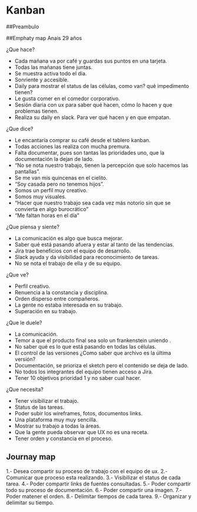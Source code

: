 # Kanban

##Preambulo


##Emphaty map
Anais 
29 años 

¿Que hace?
- Cada mañana va por café y guardas sus puntos en una  tarjeta.
- Todas las mañanas tiene juntas.
- Se muestra activa todo el dia.
- Sonriente y accesible.
- Daily para mostrar el status de las células, como van? qué impedimento tienen? 
- Le gusta comer en el comedor corporativo.
- Sesión diaria con ux para saber qué hacen, cómo lo hacen y que problemas tienen.
- Realiza su daily en slack. Para ver qué hacen y en que empatan.

¿Que dice?
- Le encantaría comprar su café desde el tablero kanban.
- Todas acciones las realiza con mucha premura.
- Falta documentar, pues son tantas las prioridades uno, que la documentación la dejan de lado.
- “No se nota nuestro trabajo, tienen la percepción que solo hacemos las pantallas”.
- Se me van mis quincenas en el cielito.
- “Soy casada pero no tenemos hijos”.
- Somos un perfil muy creativo.
- Somos muy visuales.
- “Hacer que nuestro trabajo sea cada vez más notorio sin que se convierta en algo burocrático”
- “Me faltan horas en el día”

¿Que piensa y siente?
- La comunicación es algo que busca mejorar.
- Saber qué está pasando afuera y estar al tanto de las tendencias.
- Jira trae beneficios con el equipo de desarrollo.
- Slack ayuda y da visibilidad para reconocimiento de tareas.
- No se nota el trabajo de ella y de su equipo.

¿Que ve?

- Perfil creativo.
- Renuencia a  la constancia y disciplina.
- Orden disperso entre compañeros.
- La gente no estaba interesada en su trabajo.
- Superación en su trabajo.

¿Que le duele?

- La comunicación.
- Temor a que el producto final sea solo un frankenstein uniendo .
- No saber qué es lo que está pasando en todas las células.
- El control de las versiones ¿Como saber que archivo es la última versión?
- Documentación, se prioriza el sketch pero el contenido se deja de lado.
- No todos los integrantes del equipo tienen acceso a Jira.
- Tener 10 objetivos prioridad 1 y no saber cual hacer.

¿Que necesita?

- Tener visibilizar el trabajo.
- Status de las tareas.
- Poder subir los wireframes, fotos, documentos links.
- Una plataforma muy muy sencilla.
- Mostrar su trabajo a todas la áreas.
- Que la gente pueda observar que UX no es una receta.
- Tener orden y constancia en el proceso.

## Journay map
1.- Desea compartir su proceso de trabajo con el equipo de ux.
2.- Comunicar que proceso esta realizando.
3.- Visibilizar el status de cada tarea.
4.- Poder compartir links de fuentes consultadas.
5.- Poder compartir todo su proceso de documentación. 
6.- Poder compartir una imagen.
7.- Poder matener el orden.
8.- Delimitar tiempos de cada tarea.
9.- Organizar y delimitar su tiempo.
